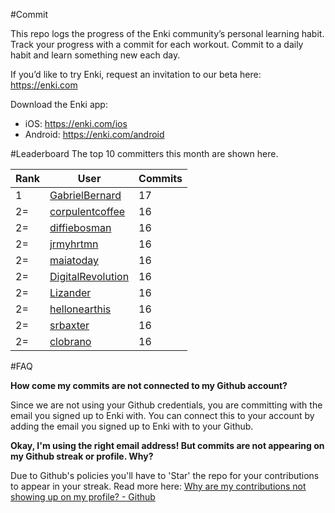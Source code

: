 #Commit

This repo logs the progress of the Enki community’s personal learning habit. Track your progress with a commit for each workout. Commit to a daily habit and learn something new each day.

If you’d like to try Enki, request an invitation to our beta here: https://enki.com

Download the Enki app: 
 - iOS: https://enki.com/ios
 - Android: https://enki.com/android

#Leaderboard
The top 10 committers this month are shown here.

| Rank | User | Commits |
|------|------|---------|
|1|[GabrielBernard](https://github.com/GabrielBernard)|17|
|2=|[corpulentcoffee](https://github.com/corpulentcoffee)|16|
|2=|[diffiebosman](https://github.com/diffiebosman)|16|
|2=|[jrmyhrtmn](https://github.com/jrmyhrtmn)|16|
|2=|[maiatoday](https://github.com/maiatoday)|16|
|2=|[DigitalRevolution](https://github.com/DigitalRevolution)|16|
|2=|[Lizander](https://github.com/Lizander)|16|
|2=|[hellonearthis](https://github.com/hellonearthis)|16|
|2=|[srbaxter](https://github.com/srbaxter)|16|
|2=|[clobrano](https://github.com/clobrano)|16|

#FAQ

**How come my commits are not connected to my Github account?**

Since we are not using your Github credentials, you are committing with the email you signed up to Enki with. You can connect this to your account by adding the email you signed up to Enki with to your Github.

**Okay, I'm using the right email address! But commits are not appearing on my Github streak or profile. Why?**

Due to Github's policies you'll have to 'Star' the repo for your contributions to appear in your streak. Read more here: [Why are my contributions not showing up on my profile? - Github](https://help.github.com/articles/why-are-my-contributions-not-showing-up-on-my-profile/)
